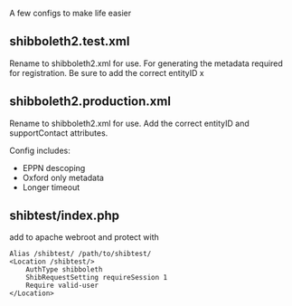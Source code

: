 A few configs to make life easier

## shibboleth2.test.xml

Rename to shibboleth2.xml for use. For generating the metadata required for registration. Be sure to add the correct entityID
x

## shibboleth2.production.xml

Rename to shibboleth2.xml for use. Add the correct entityID and supportContact attributes.

Config includes:
 - EPPN descoping
 - Oxford only metadata
 - Longer timeout


## shibtest/index.php

add to apache webroot and protect with

```
Alias /shibtest/ /path/to/shibtest/
<Location /shibtest/>
    AuthType shibboleth
    ShibRequestSetting requireSession 1
    Require valid-user
</Location>
```
